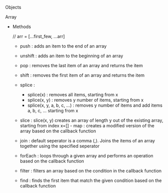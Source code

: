 Objects

Array
 - Methods

    // arr = [...first_few, ...arr]
    
    - push : adds an item to the end of an array
    - unshift : adds an item to the beginning of an array

    - pop : removes the last item of an array and returns the item
    - shift : removes the first item of an array and returns the item

    - splice : 
         - splice(x) : removes all items, starting from x
         - splice(x, y) : removes y number of items, starting from x
         - splice(x, y, a, b, c, ...) : removes y number of items and add items a, b, c, ... starting from x

    - slice : slice(x, y) creates an array of length y out of the existing array, starting from index x=[] - map : creates a modified version of the array based on the callback function

    - join : default seperator is a comma (,). Joins the items of an array together using the specified seperator

    - forEach : loops through a given array and performs an operation based on the callback function

    - filter : filters an array based on the condition in the callback function

    - find : finds the first item that match the given condition based on the callback function
